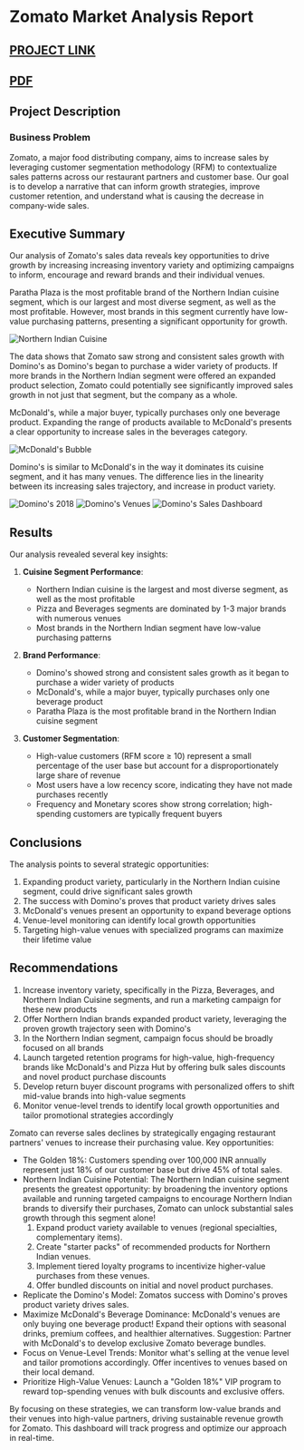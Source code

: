 # Zomato Market Analysis Report

[PROJECT LINK](https://public.tableau.com/shared/YQW4ND5K7?:display_count=n&:origin=viz_share_link)
---
[PDF](https://github.com/cullenmccutcheon/Data-Projects-TripleTen/blob/main/Tableau%20Zomato%20Customer%20Segmentation%20and%20Sales%20Analysis/Zomato%20Customer%20Segmentation%20and%20Sales%20Analysis.pdf)
---


## Project Description

### Business Problem

Zomato, a major food distributing company, aims to increase sales by leveraging customer segmentation methodology (RFM) to contextualize sales patterns across our restaurant partners and customer base. Our goal is to develop a narrative that can inform growth strategies, improve customer retention, and understand what is causing the decrease in company-wide sales.

## Executive Summary

Our analysis of Zomato's sales data reveals key opportunities to drive growth by increasing increasing inventory variety and optimizing campaigns to inform, encourage and reward brands and their individual venues.

Paratha Plaza is the most profitable brand of the Northern Indian cuisine segment, which is our largest and most diverse segment, as well as the most profitable. However, most brands in this segment currently have low-value purchasing patterns, presenting a significant opportunity for growth.

![Northern Indian Cuisine](NorthernIndian.png)

The data shows that Zomato saw strong and consistent sales growth with Domino's as Domino's began to purchase a wider variety of products. If more brands in the Northern Indian segment were offered an expanded product selection, Zomato could potentially see significantly improved sales growth in not just that segment, but the company as a whole.

McDonald's, while a major buyer, typically purchases only one beverage product. Expanding the range of products available to McDonald's presents a clear opportunity to increase sales in the beverages category.

![McDonald's Bubble](McDonaldsBubble.png)

Domino's is similar to McDonald's in the way it dominates its cuisine segment, and it has many venues. The difference lies in the linearity between its increasing sales trajectory, and increase in product variety.

![Domino's 2018](Dominos1.png)
![Domino's Venues](Dominos2.png)
![Domino's Sales Dashboard](Dominos3.png)


## Results

Our analysis revealed several key insights:

1. **Cuisine Segment Performance**:
   - Northern Indian cuisine is the largest and most diverse segment, as well as the most profitable
   - Pizza and Beverages segments are dominated by 1-3 major brands with numerous venues
   - Most brands in the Northern Indian segment have low-value purchasing patterns

2. **Brand Performance**:
   - Domino's showed strong and consistent sales growth as it began to purchase a wider variety of products
   - McDonald's, while a major buyer, typically purchases only one beverage product
   - Paratha Plaza is the most profitable brand in the Northern Indian cuisine segment

3. **Customer Segmentation**:
   - High-value customers (RFM score ≥ 10) represent a small percentage of the user base but account for a disproportionately large share of revenue
   - Most users have a low recency score, indicating they have not made purchases recently
   - Frequency and Monetary scores show strong correlation; high-spending customers are typically frequent buyers

## Conclusions

The analysis points to several strategic opportunities:

1. Expanding product variety, particularly in the Northern Indian cuisine segment, could drive significant sales growth
2. The success with Domino's proves that product variety drives sales
3. McDonald's venues present an opportunity to expand beverage options
4. Venue-level monitoring can identify local growth opportunities
5. Targeting high-value venues with specialized programs can maximize their lifetime value

## Recommendations

1. Increase inventory variety, specifically in the Pizza, Beverages, and Northern Indian Cuisine segments, and run a marketing campaign for these new products
2. Offer Northern Indian brands expanded product variety, leveraging the proven growth trajectory seen with Domino's
3. In the Northern Indian segment, campaign focus should be broadly focused on all brands
4. Launch targeted retention programs for high-value, high-frequency brands like McDonald's and Pizza Hut by offering bulk sales discounts and novel product purchase discounts
5. Develop return buyer discount programs with personalized offers to shift mid-value brands into high-value segments
6. Monitor venue-level trends to identify local growth opportunities and tailor promotional strategies accordingly

Zomato can reverse sales declines by strategically engaging restaurant partners' venues to increase their purchasing value. Key opportunities:
- The Golden 18%: Customers spending over 100,000 INR annually represent just 18% of our customer base but drive 45% of total sales.
- Northern Indian Cuisine Potential: The Northern Indian cuisine segment presents the greatest opportunity: by broadening the inventory options available and running targeted campaigns to encourage Northern Indian brands to diversify their purchases, Zomato can unlock substantial sales growth through this segment alone!
  1. Expand product variety available to venues (regional specialties, complementary items).
  2. Create "starter packs" of recommended products for Northern Indian venues.
  3. Implement tiered loyalty programs to incentivize higher-value purchases from these venues.
  4. Offer bundled discounts on initial and novel product purchases.
- Replicate the Domino's Model: Zomatos success with Domino's proves product variety drives sales.
- Maximize McDonald's Beverage Dominance: McDonald's venues are only buying one beverage product! Expand their options with seasonal drinks, premium coffees, and healthier alternatives. Suggestion: Partner with McDonald's to develop exclusive Zomato beverage bundles.
- Focus on Venue-Level Trends: Monitor what's selling at the venue level and tailor promotions accordingly. Offer incentives to venues based on their local demand.
- Prioritize High-Value Venues: Launch a "Golden 18%" VIP program to reward top-spending venues with bulk discounts and exclusive offers.

By focusing on these strategies, we can transform low-value brands and their venues into high-value partners, driving sustainable revenue growth for Zomato. This dashboard will track progress and optimize our approach in real-time.
